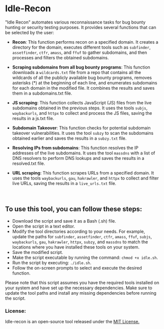 # Idle-Recon
"Idle Recon" automates various reconnaissance tasks for bug bounty hunting or security testing purposes. It provides several functions that can be selected by the user:

- **Recon**: This function performs recon on a specified domain. It creates a directory for the domain, executes different tools such as `subfinder`, `assetfinder`, `ctfr`, `amass`, and `ffuf` to gather subdomains, and then processes and filters the obtained subdomains.

- **Scraping subdomains from all bug bounty programs**: This function downloads a `wildcards.txt` file from a repo that contains all the wildcards of all the publicly available bug bounty programs, removes asterisks (*) at the beginning of each line, and enumerates subdomains for each domain in the modified file. It combines the results and saves them in a subdomains.txt file.

- **JS scraping**: This function collects JavaScript (JS) files from the live subdomains obtained in the previous steps. It uses the tools `subjs`, `waybackurls`, and `httpx` to collect and process the JS files, saving the results in a js.txt file.

- **Subdomain Takeover**: This function checks for potential subdomain takeover vulnerabilities. It uses the tool `subzy` to scan the subdomains obtained earlier and saves the results in a `subzy.txt` file.

- **Resolving IPs from subdomains**: This function resolves the IP addresses of the live subdomains. It uses the tool `massdns` with a list of DNS resolvers to perform DNS lookups and saves the results in a resolved.txt file.

- **URL scraping**: This function scrapes URLs from a specified domain. It uses the tools `waybackurls`, `gau`, `hakrawler`, and `httpx` to collect and filter live URLs, saving the results in a `live_urls.txt` file.
<br><br><br>

## To use this tool, you can follow these steps:
- Download the script and save it as a Bash (.sh) file.
- Open the script in a text editor.
- Modify the tool directories according to your needs. For example, update the paths for `subfinder`, `assetfinder`, `ctfr`, `amass`, `ffuf`, `subjs`, `waybackurls`, `gau`, `hakrawler`, `httpx`, `subzy`, and `massdns` to match the locations where you have installed these tools on your system.
- Save the modified script.
- Make the script executable by running the command: `chmod +x idle.sh`.
- Run the script by executing: `./idle.sh`.
- Follow the on-screen prompts to select and execute the desired function.

Please note that this script assumes you have the required tools installed on your system and have set up the necessary dependencies. Make sure to update the tool paths and install any missing dependencies before running the script.

### License:
Idle-recon is an open-source tool released under the [MIT License.](/LICENSE)
